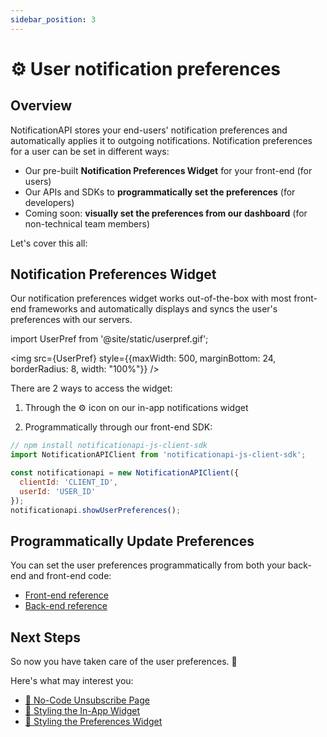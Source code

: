 ```yaml
---
sidebar_position: 3
---
```


# ⚙️ User notification preferences

## Overview

NotificationAPI stores your end-users' notification preferences and automatically applies it to outgoing notifications. Notification preferences for a user can be set in different ways:

- Our pre-built **Notification Preferences Widget** for your front-end (for users)
- Our APIs and SDKs to **programmatically set the preferences** (for developers)
- Coming soon: **visually set the preferences from our dashboard** (for non-technical team members)

Let's cover this all:

## Notification Preferences Widget

Our notification preferences widget works out-of-the-box with most front-end frameworks and automatically displays and syncs the user's preferences with our servers.

import UserPref from '@site/static/userpref.gif';

<img src={UserPref} style={{maxWidth: 500, marginBottom: 24, borderRadius: 8, width: "100%"}} />

There are 2 ways to access the widget:

1. Through the ⚙️ icon on our in-app notifications widget

2. Programmatically through our front-end SDK:

```js
// npm install notificationapi-js-client-sdk
import NotificationAPIClient from 'notificationapi-js-client-sdk';

const notificationapi = new NotificationAPIClient({
  clientId: 'CLIENT_ID',
  userId: 'USER_ID'
});
notificationapi.showUserPreferences();
```

## Programmatically Update Preferences

You can set the user preferences programmatically from both your back-end and front-end code:

- [Front-end reference](../reference/js-client#patchuserpreference)
- [Back-end reference](../reference/server#setuserpreferences)

## Next Steps

So now you have taken care of the user preferences. 🎉

Here's what may interest you:

- [🙉 No-Code Unsubscribe Page](../components/unsubscribe-page)
- [🎨 Styling the In-App Widget](../components/inapp#styling-and-branding)
- [🌈 Styling the Preferences Widget](../components/user-preferences#styling-and-branding)
